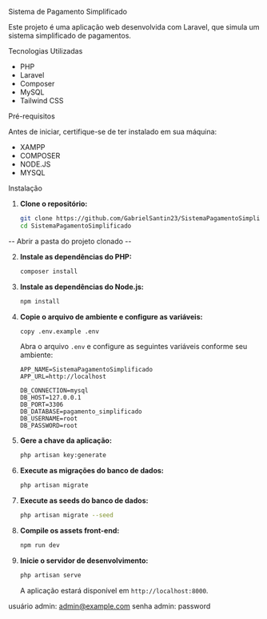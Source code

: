 Sistema de Pagamento Simplificado

Este projeto é uma aplicação web desenvolvida com Laravel, que simula um sistema simplificado de pagamentos.

Tecnologias Utilizadas

- PHP
- Laravel
- Composer
- MySQL
- Tailwind CSS

Pré-requisitos

Antes de iniciar, certifique-se de ter instalado em sua máquina:

- XAMPP
- COMPOSER
- NODE.JS
- MYSQL

Instalação

1. **Clone o repositório:**

   ```bash
   git clone https://github.com/GabrielSantin23/SistemaPagamentoSimplificado.git
   cd SistemaPagamentoSimplificado
   ```

-- Abrir a pasta do projeto clonado --

2. **Instale as dependências do PHP:**

   ```bash
   composer install
   ```

3. **Instale as dependências do Node.js:**

   ```bash
   npm install
   ```

4. **Copie o arquivo de ambiente e configure as variáveis:**

   ```bash
   copy .env.example .env
   ```

   Abra o arquivo `.env` e configure as seguintes variáveis conforme seu ambiente:

   ```env
   APP_NAME=SistemaPagamentoSimplificado
   APP_URL=http://localhost

   DB_CONNECTION=mysql
   DB_HOST=127.0.0.1
   DB_PORT=3306
   DB_DATABASE=pagamento_simplificado
   DB_USERNAME=root
   DB_PASSWORD=root
   ```

5. **Gere a chave da aplicação:**

   ```bash
   php artisan key:generate
   ```

6. **Execute as migrações do banco de dados:**

   ```bash
   php artisan migrate
   ```

7. **Execute as seeds do banco de dados:**

   ```bash
   php artisan migrate --seed
   ```

8. **Compile os assets front-end:**

   ```bash
   npm run dev
   ```

9. **Inicie o servidor de desenvolvimento:**

   ```bash
   php artisan serve
   ```

   A aplicação estará disponível em `http://localhost:8000`.

usuário admin: admin@example.com
senha admin: password
